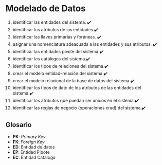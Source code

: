 # Modelado de Datos

1. identificar las entidades del sistema. ✔️
2. identificar los atributos de las entidades.✔️
3. identificar las llaves primarias y foráneas. ✔️
4. asignar una nomenclatura adeacuada a las entidades y sus atributos. ✔️
5. identificar las entidades pivote del sistema.✔️
6. identificar los catálogos del sistema.✔️
7. identificar los tipos de relaciones del sistema.✔️
8. crear el modelo entidad-relación del sistema.✔️
9. crear el modelo relacional de la base de datos del sistema.✔️
10. identificar los tipos de dato de los atributos de las entidades del sistema.✔️
11. identificar los atributos que puedan ser únicos en el sistema.✔️
12. identificar las reglas de negocio (operaciones crud) del sistema.✔️

## Glosario

- **PK**: _Primary Key_
- **FK**: _Foreign Key_
- **ED**: Entidad de datos
- **EP**: Entidad Pibote
- **EC**: Entidad Catalogo
